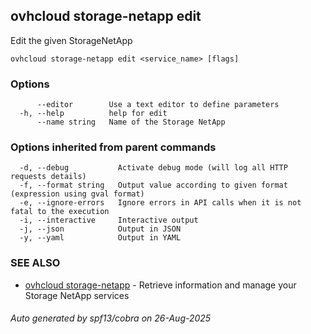 ## ovhcloud storage-netapp edit

Edit the given StorageNetApp

```
ovhcloud storage-netapp edit <service_name> [flags]
```

### Options

```
      --editor        Use a text editor to define parameters
  -h, --help          help for edit
      --name string   Name of the Storage NetApp
```

### Options inherited from parent commands

```
  -d, --debug           Activate debug mode (will log all HTTP requests details)
  -f, --format string   Output value according to given format (expression using gval format)
  -e, --ignore-errors   Ignore errors in API calls when it is not fatal to the execution
  -i, --interactive     Interactive output
  -j, --json            Output in JSON
  -y, --yaml            Output in YAML
```

### SEE ALSO

* [ovhcloud storage-netapp](ovhcloud_storage-netapp.md)	 - Retrieve information and manage your Storage NetApp services

###### Auto generated by spf13/cobra on 26-Aug-2025
